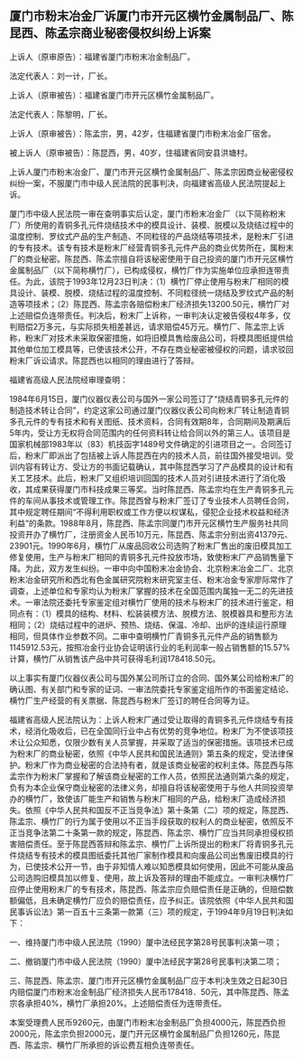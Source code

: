 ## 厦门市粉末冶金厂诉厦门市开元区横竹金属制品厂、陈昆西、陈孟宗商业秘密侵权纠纷上诉案

上诉人（原审原告）：福建省厦门市粉末冶金制品厂。

法定代表人：刘一计，厂长。

上诉人（原审被告）：福建省厦门市开元区横竹金属制品厂。

法定代表人：陈黎明，厂长。

上诉人（原审被告）：陈孟宗，男，42岁，住福建省厦门市粉末冶金厂宿舍。

被上诉人（原审被告）：陈昆西，男，40岁，住福建省同安县洪塘村。

上诉人厦门市粉末冶金厂、厦门市开元区横竹金属制品厂、陈孟宗因商业秘密侵权纠纷一案，不服厦门市中级人民法院的民事判决，向福建省高级人民法院提起上诉。

厦门市中级人民法院一审在查明事实后认定，厦门市粉末冶金厂（以下简称粉末厂）所使用的青铜多孔元件烧结技术中的模具设计、装模、脱模以及烧结过程中的温度控制、罗纹式产品的生产制造、不同粒径的产品烧结等项技术，是粉末厂引进的专有技术。该专有技术是粉末厂经营青铜多孔元件产品的商业优势所在，属粉末厂的商业秘密。陈昆西、陈孟宗擅自将该秘密使用于自己投资的厦门市开元区横竹金属制品厂（以下简称横竹厂），已构成侵权，横竹厂作为实施单位应承担连带责任。为此，该院于1993年12月23日判决：（1）横竹厂停止使用与粉末厂相同的模具设计、装模、脱模、烧结过程的温度控制、不同粒径统一烧结及罗纹式产品的制造等项技术；（2）陈昆西、陈孟宗各赔偿粉末厂经济损失13200.50元，横竹厂对上述赔偿负连带责任。判决后，粉末厂上诉称，一审判决认定被告侵权4年多，仅判赔偿2万多元，与实际损失相差甚远，请求赔偿45万元。横竹厂、陈孟宗上诉称，粉末厂对技术未采取保密措施，如将旧模具售给废品公司，将模具图纸提供给其他单位加工模具等，已使该技术公开，不存在商业秘密被侵权的问题，请求驳回粉末厂诉讼请求。陈昆西也以相同的理由进行了答辩。

福建省高级人民法院经审理查明：

1984年6月15日，厦门仪器仪表公司与国外一家公司签订了“烧结青铜多孔元件的制造技术转让合同”，约定这家公司通过厦门仪器仪表公司向粉末厂转让制造青铜多孔元件的专有技术和有关图纸、技术资料，合同有效期8年，合同期间及期满后5年内，受让方无权将合同范围内的任何资料转让给合同以外的第三人。该项目是国家机械部1983年以（83）机技函字1489号文件确定的引进项目之一。合同签订后，粉末厂即派出了包括被上诉人陈昆西在内的技术人员，前往国外接受培训。受训内容有转让方、受让方的书面记载确认，其中陈昆西学习了产品模具的设计和有关工艺技术。此后，粉末厂又组织培训回国的技术人员对引进技术进行了消化吸收，其成果获得厦门市科技成果三等奖。当时陈昆西、陈孟宗均在生产青铜多孔元件的车间从事技术或管理工作。陈昆西曾与粉末厂签订了专业技术人员聘任合同，其中规定聘任期间“不得利用职权或工作方便以权谋私，侵犯企业技术权益和经济利益”的条款。1988年8月，陈昆西、陈孟宗同厦门市开元区横竹生产服务社共同投资开办了横竹厂，注册资金人民币10万元，陈昆西、陈孟宗分别出资41379元、23901元。1990年6月，横竹厂从废品回收公司选购了粉末厂售出的废旧模具加工修复使用，生产与粉末厂相同的青铜多孔元件投放市场，致使粉末厂产品销售量下降。为此，双方发生纠纷。一审中向中国粉末冶金协会、北京粉末冶金二厂、北京粉末冶金研究所和西北有色金属研究院粉末研究室主任、粉末冶金专家廖际常作了调查，上述单位和专家均认为粉末厂掌握的技术在全国范围内属独一无二的先进技术。一审法院还委托专家鉴定组对横竹厂使用的技术与粉末厂的技术进行鉴定，相同点有：（1）模具的结构、材料、松装装模方法、脱模方法、脱模器具和整形方法相同；（2）烧结过程中的进炉、预热、烧结、保温、冷却、出炉的连续运行原理相同，但具体作业参数不同。二审中查明横竹厂青铜多孔元件产品的销售额为1145912.53元，按照冶金行业协会证明该行业的毛利润率一般占销售额的15.57%计算，横竹厂从销售该产品中共可获得毛利润178418.50元。

以上事实有厦门仪器仪表公司与国外某公司所订立的合同、国外某公司给粉末厂的确认图、有关部门和专家的证词、一审法院委托专家鉴定组所作的书面鉴定结论、横竹厂生产经营的有关票据、陈昆西与粉末厂签订的聘任合同等为证。

福建省高级人民法院认为：上诉人粉末厂通过受让取得的青铜多孔元件烧结专有技术，经消化吸收后，已在全国同行业中占有优势的竞争地位。粉末厂为不使该项技术让公众知悉，仅限少数有关人员掌握，并采取了适当的保密措施。该项技术已成为粉末厂的商业秘密，依照《中华人民共和国民法通则》第五条的规定，受法律保护。粉末厂作为商业秘密的合法持有者，就是该商业秘密的权利主体。陈昆西与陈孟宗作为粉末厂掌握和了解该商业秘密的工作人员，依照民法通则第六条的规定，负有为本企业保守商业秘密的法律义务，却擅自将该秘密使用于与他人共同投资举办的横竹厂，致使该厂能生产和销售与粉末厂相同的产品，给粉末厂造成经济损失。依照《中华人民共和国反不正当竞争法》第十条第（二）项的规定，陈昆西、陈孟宗、横竹厂的行为属于使用以不正当手段获取的权利人的商业秘密，依照反不正当竞争法第二十条第一款的规定，陈昆西、陈孟宗、横竹厂应当共同承担侵权损害赔偿责任。至于陈昆西答辩和陈孟宗、横竹厂上诉所提出的粉末厂将青铜多孔元件烧结专有技术的模具图纸委托其他厂家制作模具和向废品公司出售废旧模具的行为，已使技术公开一节，由于非知情人难以知悉模具如何使用，因此不可能从废品公司选购旧模具加以修复、使用，故上诉及答辩的理由不能成立。一审判决横竹厂应停止使用粉末厂的专有技术，陈昆西、陈孟宗应负赔偿责任是正确的，但赔偿数额偏低，且未确定横竹厂应负的赔偿责任，应予纠正。该院依照《中华人民共和国民事诉讼法》第一百五十三条第一款第（三）项的规定，于1994年9月19日判决如下：

一、维持厦门市中级人民法院（1990）厦中法经民字第28号民事判决第一项；

二、撤销厦门市中级人民法院（1990）厦中法经民字第28号民事判决第二项；

三、陈昆西、陈孟宗、厦门市开元区横竹金属制品厂应于本判决生效之日起30日内赔偿厦门市粉末冶金制品厂经济损失人民币178418．50元，其中陈昆西、陈孟宗各承担40%，横竹厂承担20%。上述赔偿责任为连带责任。

本案受理费人民币9260元，由厦门市粉末冶金制品厂负担4000元，陈昆西负担2000元，陈孟宗负担2000元，厦门开元区横竹金属制品厂负担1260元，陈昆西、陈孟宗、横竹厂所承担的诉讼费互相负连带责任。

